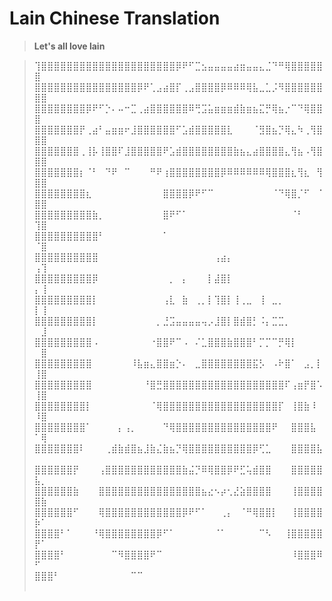 # **Lain Chinese Translation**

> **Let's all love lain**



> ⢹⣿⣿⣿⣿⣿⣿⣿⣿⣿⣿⣿⣿⣿⣿⣿⣿⣿⣿⣿⣿⣿⡿⠟⠋⣉⣢⣤⣤⣤⣤⣴⣶⣤⣤⣄⣈⠙⠛⢿⣿⣿⣿⣿⣿⣿
> ⣿⣿⣿⣿⣿⣿⣿⣿⣿⣿⣿⣿⣿⣿⣿⣿⡿⠟⢁⣠⣴⣿⡏⢀⣠⣿⣿⣿⣿⡿⠿⠿⠿⢿⣧⣀⣁⡨⠻⣿⣿⣿⣿⣿⣿⣿⣿
> ⣿⣿⣿⣿⣿⣿⣿⣿⡿⠟⠋⡑⠄⠤⠒⣉⢀⣴⣿⣿⣿⣿⣿⣿⠿⢛⣩⣥⣶⣶⣶⣾⣷⣶⣦⣍⡛⢿⣦⡐⠉⠙⢿⣿⣿⣿
> ⣿⣿⣿⣿⣿⣿⣿⡟⢀⣴⠃⣤⣶⣶⠖⣸⣿⣿⣿⣿⣿⣿⠋⣡⣾⣿⣿⣿⣿⣿⣇⠀⠀⠀⠈⣻⣿⣦⡙⢿⣄⠳⢀⢻⣿⣿⣿
> ⣿⣿⣿⣿⣿⣿⣿⢀⢸⡧⢸⣿⣿⠏⣸⣿⣿⣿⣿⣿⠟⣡⣾⣿⣿⣿⣿⣿⣿⣿⣿⣷⣦⣄⣴⣿⣿⣿⣿⣄⢻⣦⠠⢻⣿⣿⣿
> ⣿⣿⣿⣿⣿⣿⣿⡆⠈⠃⠀⠙⠟⠀⠉⠀⠀⠀⠛⠟⢰⣿⣿⣿⣿⣿⣿⣿⣿⡿⠿⠿⠿⠿⠿⠿⢿⣿⣿⣿⣆⢻⣆⠀⢻⣿⣿
> ⣿⣿⣿⣿⣿⣿⣿⣿⣆⠀⠀⠀⠀⠀⠀⠀⠀⠀⠀⠀⣿⣿⣿⣿⡿⠟⠋⠉⠀⠀⠀⠀⠀⠀⠀⠀⠀⠈⠙⢿⣿⡈⠋⠀⠈⣿⣿
> ⣿⣿⣿⣿⣿⣿⣿⣿⣿⣷⡀⠀⠀⠀⠀⠀⠀⠀⠀⠀⣿⠟⠋⠁⠀⠀⠀⠀⠀⠀⠀⠀⠀⠀⠀⠀⠀⠀⠀⠀⠈⠃⠀⠀⠀⢹⣿
> ⣿⣿⣿⣿⣿⣿⣿⣿⣿⣿⠃⠀⠀⠀⠀⠀⠀⠀⠀⠀⠁⠀⠀⠀⠀⠀⠀⠀⠀⠀⠀⠀⠀⠀⠀⠀⠀⠀⠀⠀⠀⠀⠀⠀⠀⠈⣿
> ⣿⣿⣿⣿⣿⣿⣿⣿⣿⣿⠀⠀⠀⠀⠀⠀⠀⠀⠀⠀⠀⠀⠀⠀⠀⠀⠀⠀⢠⣴⡄⠀⠀⠀⠀⠀⠀⠀⠀⠀⠀⠀⠀⠀⠀⢠⢹
> ⣿⣿⣿⣿⣿⣿⣿⣿⣿⡿⠀⠀⠀⠀⠀⠀⠀⠀⠀⠀⠀⡀⠀⡄⠀⠀⠀⡇⣼⣿⡇⠀⠀⠀⠀⠀⠀⠀⠀⠀⠀⠀⠀⠀⠀⡄⢸
> ⣿⣿⣿⣿⣿⣿⣿⣿⣿⡇⠀⠀⠀⠀⠀⠀⠀⠀⠀⠀⢠⣇⠀⣷⠀⢀⡀⡇⢹⣿⡇⢸⢀⣀⠀⢸⠀⣀⡀⠀⠀⠀⠀⠀⠀⡇⢸
> ⣿⣿⣿⣿⣿⣿⣿⣿⣿⡇⠀⠀⠀⠀⠀⠀⠀⠀⠀⡀⣘⣩⣤⣤⣤⣤⢤⡠⣸⣿⡇⣿⣾⣿⡃⠨⡄⣉⣉⡀⠀⠀⠀⠀⠀⠀⣸
> ⣿⣿⣿⣿⣿⣿⣿⣿⣿⠠⠀⠀⠀⠀⠀⠀⠀⠀⠐⣿⣿⠟⠉⠠⠀⠌⣁⣿⣿⣿⣷⣿⣿⣿⠃⡉⡉⠉⡛⢿⡇⠀⠀⠀⠀⠀⣿
> ⣿⣿⣿⣿⣿⣿⣿⣿⣿⠀⠀⠀⠀⠀⠀⠸⣧⣶⣄⣿⣿⣶⡑⠄⠀⣀⣿⣿⣿⣿⣿⣿⣿⣿⣯⡣⠀⠠⠗⣿⠁⠀⣠⡀⡇⢸⣿
> ⣿⣿⣿⣿⣿⣿⣿⣿⣿⠀⠀⠀⠀⠀⠀⠀⠀⠘⣿⣛⣿⣿⣿⣿⣿⣿⣿⣿⣿⣿⣿⣿⣿⣿⣿⣿⣿⣿⣿⠏⢠⣶⡟⣿⠡⢸⣿
> ⣿⣿⣿⣿⣿⣿⣿⣿⡇⠀⠀⠀⠀⠀⠀⠀⠀⠀⠈⢿⣿⣿⣿⣿⣿⣿⣿⣿⣿⣿⣿⣿⣿⣿⣿⣿⣿⣿⡏⠀⢸⣿⣷⠸⠀⠸⣿
> ⣿⣿⣿⣿⣿⣿⣿⣿⠁⠀⠀⠀⠀⡄⢠⡀⠀⠀⠀⠀⠙⢿⣿⣿⣿⣿⣿⣿⣿⣿⣿⣿⣿⣿⣿⣿⣿⠟⠀⠀⣿⣿⣿⣧⠀⠁⢿
> ⣿⣿⣿⣿⣿⣿⣿⠇⠀⠀⠀⢀⣾⣷⣾⣿⣦⣸⣷⣌⣷⣦⡙⢿⣿⣿⣿⣿⣿⣿⣿⣿⣿⣿⡿⢋⣁⠀⠀⠀⣿⣿⣿⣿⣧⠀
> ⣿⣿⣿⣿⣿⣿⡟⠀⠀⠀⢠⣿⣿⣿⣿⣿⣿⣿⣿⣿⣿⣿⣿⣷⣬⡙⠿⢿⣿⣿⡿⠟⣋⢥⣾⣿⣿⠀⠀⠀⣿⣿⣿⣿⣿⣧⡀
> ⣿⣿⣿⣿⣿⣿⣷⠀⠀⠀⣿⣿⣿⣿⣿⣿⣿⣿⣿⣿⣿⣿⣿⣿⣿⣿⣦⣔⠢⡴⢂⣜⣵⣿⣿⣿⣿⠀⠀⠀⢸⣿⣿⣿⣿⣿⣷
> ⣿⣿⣿⣿⣿⣿⠋⠀⠀⠀⢿⣿⣿⣿⣿⣿⣿⣿⣿⣿⣿⣿⣿⡿⠟⠋⠁⠀⠀⢀⡄⠀⠈⠛⢿⣿⣿⡇⠀⠀⢸⣿⣿⣿⣿⡷⠁
> ⣿⣿⣿⣿⠃⠁⠀⠀⠀⠘⢿⣿⣿⣿⣿⣿⣿⣿⣿⡿⠋⠁⠀⠀⠀⠀⠀⠀⠈⠁⠀⠀⠀⠀⠀⠉⠣⠀⠀⢸⣿⣿⣿⣿⣿⡟⠁
> ⣿⣿⣿⣿⠃⠀⠀⠀⠀⠀⠀⠀⠉⠻⣿⣿⣿⣿⠟⠉⠀⠀⠀⠀⠀⠀⠀⠀⠀⠀⠀⠀⠀⠀⠀⠀⠀⠀⠀⠀⠸⣿⣿⣿⠿⠋⠀
> ⣿⣿⣿⠃⠀⠀⠀⠀⠀⠀⠀⠀⠀⠀⠀⠉⠉⠀⠀⠀⠀⠀⠀⠀⠀⠀⠀⠀⠀⠀⠀⠀⠀⠀⠀⠀⠀⠀⠀⠀⠀⠀⠀⠀⠀⠀⠀    
